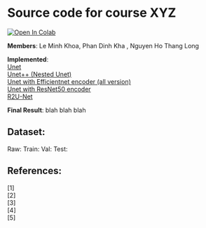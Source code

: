 # Source code for course XYZ
<p align="center">
  

</p>
<a href="https://colab.research.google.com/github/hcmus18120134/ppnckh/blob/nhtlong-dev/src/notebook/baseline.ipynb">
  <img src="https://colab.research.google.com/assets/colab-badge.svg" alt="Open In Colab"/>
</a>

</p>
<strong>Members</strong>: Le Minh Khoa, Phan Dinh Kha , Nguyen Ho Thang Long 
</a>

</p>
<strong>Implemented</strong>: 
<br />
<a href="https://github.com/hcmus18120134/ppnckh/blob/nhtlong-dev/src/models/unet.py">
  Unet
<br />
<a href="https://github.com/hcmus18120134/ppnckh/blob/nhtlong-dev/src/models/nestedunet.py">
  Unet++ (Nested Unet)
<br />
<a href="https://github.com/hcmus18120134/ppnckh/blob/nhtlong-dev/src/models/effunet.py">
  Unet with Efficientnet encoder (all version)
<br />
<a href="https://github.com/hcmus18120134/ppnckh/blob/nhtlong-dev/src/models/resunet.py">
  Unet with ResNet50 encoder
<br />
<a href="https://github.com/hcmus18120134/ppnckh/blob/nhtlong-dev/src/models/r2u.py">
  R2U-Net
</a>

<strong>Final Result</strong>: blah blah blah 

## Dataset:
Raw:
Train: 
Val:
Test:  

## References:

[1] 
<br />
[2] 
<br />
[3] 
<br />
[4] 
<br />
[5] 
